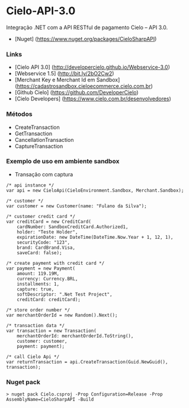 # Cielo-API-3.0

Integração .NET com a API RESTful de pagamento Cielo – API 3.0.

* [Nuget] (https://www.nuget.org/packages/CieloSharpAPI)

### Links
* [Cielo API 3.0] (http://developercielo.github.io/Webservice-3.0)
* [Webservice 1.5] (http://bit.ly/2bO2Cw2)
* [Merchant Key e Merchant Id em Sandbox] (https://cadastrosandbox.cieloecommerce.cielo.com.br)
* [Github Cielo] (https://github.com/DeveloperCielo)
* [Cielo Developers] (https://www.cielo.com.br/desenvolvedores)

### Métodos

* CreateTransaction
* GetTransaction
* CancellationTransaction
* CaptureTransaction

### Exemplo de uso em ambiente sandbox
* Transação com captura
```
/* api instance */
var api = new CieloApi(CieloEnvironment.Sandbox, Merchant.Sandbox);

/* customer */
var customer = new Customer(name: "Fulano da Silva");

/* customer credit card */
var creditCard = new CreditCard(
    cardNumber: SandboxCreditCard.Authorized1, 
    holder: "Teste Holder", 
    expirationDate: new DateTime(DateTime.Now.Year + 1, 12, 1), 
    securityCode: "123", 
    brand: CardBrand.Visa,
    saveCard: false);

/* create payment with credit card */
var payment = new Payment(
    amount: 119.19M, 
    currency: Currency.BRL, 
    installments: 1, 
    capture: true, 
    softDescriptor: ".Net Test Project", 
    creditCard: creditCard);

/* store order number */
var merchantOrderId = new Random().Next();

/* transaction data */
var transaction = new Transaction(
    merchantOrderId: merchantOrderId.ToString(), 
    customer: customer, 
    payment: payment);

/* call Cielo Api */
var returnTransaction = api.CreateTransaction(Guid.NewGuid(), transaction);
```

### Nuget pack
``` 
> nuget pack Cielo.csproj -Prop Configuration=Release -Prop AssemblyName=CieloSharpAPI -Build
```
